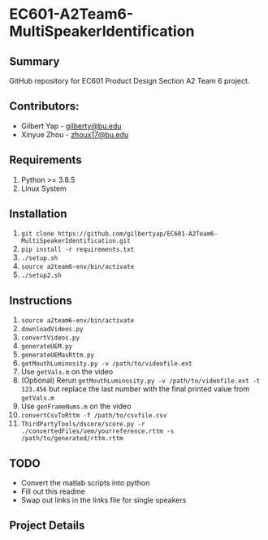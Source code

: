 # EC601-A2Team6-MultiSpeakerIdentification

## Summary
GitHub repository for EC601 Product Design Section A2 Team 6 project.

## Contributors:
* Gilbert Yap - gilberty@bu.edu
* Xinyue Zhou - zhoux17@bu.edu

## Requirements
1. Python >= 3.8.5
1. Linux System

## Installation
1. `git clone https://github.com/gilbertyap/EC601-A2Team6-MultiSpeakerIdentification.git`
1. `pip install -r requirements.txt`
1. `./setup.sh`
1. `source a2team6-env/bin/activate`
1. `./setup2.sh`

## Instructions
1. `source a2team6-env/bin/activate`
1. `downloadVideos.py`
1. `convertVideos.py`
1. `generateUEM.py`
1. `generateUEMasRttm.py`
1. `getMouthLuminosity.py -v /path/to/videofile.ext`
1. Use `getVals.m` on the video
1. (Optional) Rerun `getMouthLuminosity.py -v /path/to/videofile.ext -t 123.456` but replace the last number with the final printed value from `getVals.m`
1. Use `genFrameNums.m` on the video
1. `convertCsvToRttm -f /path/to/csvfile.csv` 
1. `ThirdPartyTools/dscore/score.py -r ./convertedFiles/uem/yourreference.rttm -s /path/to/generated/rttm.rttm`

## TODO
* Convert the matlab scripts into python
* Fill out this readme
* Swap out links in the links file for single speakers

## Project Details